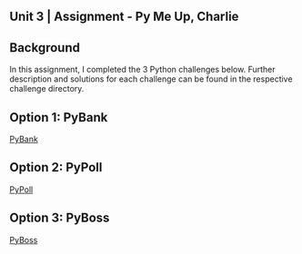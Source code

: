 ## Unit 3 | Assignment - Py Me Up, Charlie

## Background

In this assignment, I completed the 3 Python challenges below. Further description and solutions for each challenge can be found in the respective challenge directory. 

## Option 1: PyBank
[PyBank](\*\*PyBank\*\*/)

## Option 2: PyPoll
[PyPoll](\*\*PyPoll\*\*/)

## Option 3: PyBoss
[PyBoss](\*\*PyBoss\*\*/)